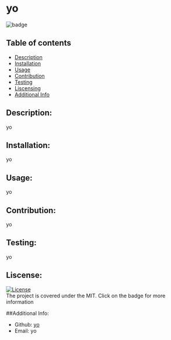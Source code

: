 
  # yo
  ![badge](https://img.shields.io/badge/license-MIT)

  ## Table of contents
  - [Description](#descrition)
  - [Installation](#installation)
  - [Usage](#usage)
  - [Contribution](#contribution)
  - [Testing](#testing)
  - [Liscensing](#liscensing)
  - [Additional Info](#additional-info)

  ## Description:
  yo

  ## Installation:
  yo

  ## Usage:
  yo

  ## Contribution:
  yo

  ## Testing:
  yo

  ## Liscense:
  [![License](https://img.shields.io/badge/license-MIT)]()    
  The project is covered under the MIT. Click on the badge for more information  

  ##Additional Info:
  - Github: [yo](https://github.com/yo)
  - Email: yo
